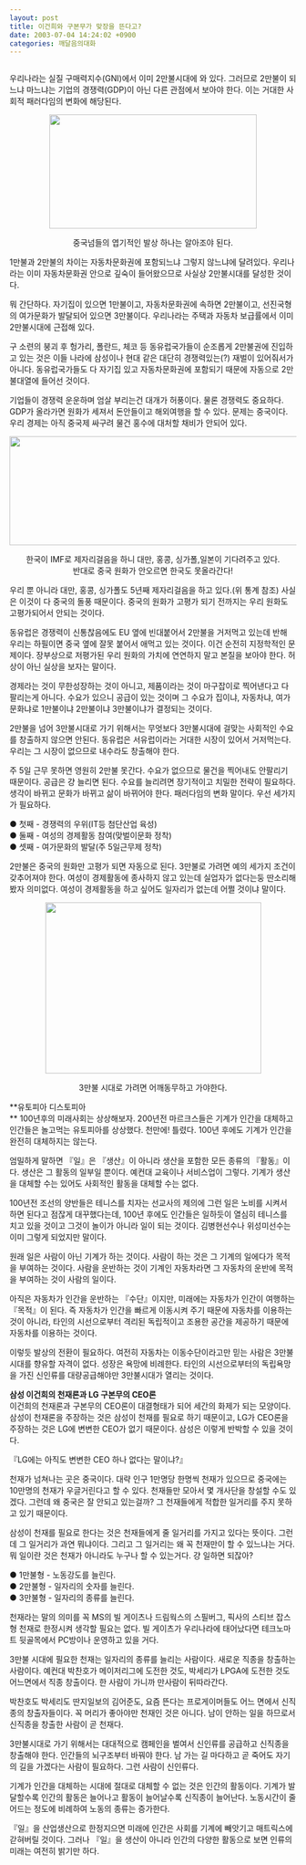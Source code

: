 ```yaml
---
layout: post
title: 이건희와 구본무가 맞장을 뜬다고?
date: 2003-07-04 14:24:02 +0900
categories: 깨달음의대화
---
```

<img src="./assets/attach/images/198/276/001/1057296242.jpg" border="0" alt="" />  
  


우리나라는 실질 구매력지수(GNI)에서 이미 2만불시대에 와 있다. 그러므로 2만불이 되느냐 마느냐는 기업의 경쟁력(GDP)이 아닌 다른 관점에서 보아야 한다. 이는 거대한 사회적 패러다임의 변화에 해당된다. 

<p align="center">
  <img src="http://drkimz.com/technote/board/private/upimg/1057295255.jpg" width="364" height="200" border="0" />
</p>

<p align="center">
  중국넘들의 엽기적인 발상 하나는 알아조야 된다.
</p>

1만불과 2만불의 차이는 자동차문화권에 포함되느냐 그렇지 않느냐에 달려있다. 우리나라는 이미 자동차문화권 안으로 깊숙이 들어왔으므로 사실상 2만불시대를 달성한 것이다. 

뭐 간단하다. 자기집이 있으면 1만불이고, 자동차문화권에 속하면 2만불이고, 선진국형의 여가문화가 발달되어 있으면 3만불이다. 우리나라는 주택과 자동차 보급률에서 이미 2만불시대에 근접해 있다. 

구 소련의 붕괴 후 헝가리, 폴란드, 체코 등 동유럽국가들이 순조롭게 2만불권에 진입하고 있는 것은 이들 나라에 삼성이나 현대 같은 대단히 경쟁력있는(?) 재벌이 있어줘서가 아니다. 동유럽국가들도 다 자기집 있고 자동차문화권에 포함되기 때문에 자동으로 2만불대열에 들어선 것이다. 

기업들이 경쟁력 운운하며 엄살 부리는건 대개가 허풍이다. 물론 경쟁력도 중요하다. GDP가 올라가면 원화가 세져서 돈안들이고 해외여행을 할 수 있다. 문제는 중국이다. 우리 경제는 아직 중국제 싸구려 물건 홍수에 대처할 채비가 안되어 있다. 

<p align="center">
  <img src="http://drkimz.com/technote/board/private/upimg/1057291845.jpg" width="616" height="191" border="0" />
</p>

<p align="center">
  한국이 IMF로 제자리걸음을 하니 대만, 홍콩, 싱가폴,일본이 기다려주고 있다. <br />반대로 중국 원화가 안오르면 한국도 못올라간다!
</p>

우리 뿐 아니라 대만, 홍콩, 싱가폴도 5년째 제자리걸음을 하고 있다.(위 통계 참조) 사실은 이것이 다 중국의 돌풍 때문이다. 중국의 원화가 고평가 되기 전까지는 우리 원화도 고평가되어서 안되는 것이다. 

동유럽은 경쟁력이 신통찮음에도 EU 옆에 빈대붙어서 2만불을 거저먹고 있는데 반해 우리는 하필이면 중국 옆에 잘못 붙어서 애먹고 있는 것이다. 이건 순전히 지정학적인 문제이다. 장부상으로 저평가된 우리 원화의 가치에 연연하지 말고 본질을 보아야 한다. 허상이 아닌 실상을 보자는 말이다. 

경제라는 것이 무한성장하는 것이 아니고, 제품이라는 것이 마구잡이로 찍어낸다고 다 팔리는게 아니다. 수요가 있으니 공급이 있는 것이며 그 수요가 집이냐, 자동차냐, 여가문화냐로 1만불이냐 2만불이냐 3만불이냐가 결정되는 것이다. 

2만불을 넘어 3만불시대로 가기 위해서는 무엇보다 3만불시대에 걸맞는 사회적인 수요를 창출하지 않으면 안된다. 동유럽은 서유럽이라는 거대한 시장이 있어서 거저먹는다. 우리는 그 시장이 없으므로 내수라도 창출해야 한다. 

주 5일 근무 못하면 영원히 2만불 못간다. 수요가 없으므로 물건을 찍어내도 안팔리기 때문이다. 공급은 걍 늘리면 된다. 수요를 늘리려면 장기적이고 치밀한 전략이 필요하다. 생각이 바뀌고 문화가 바뀌고 삶이 바뀌어야 한다. 패러다임의 변화 말이다. 우선 세가지가 필요하다. 

● 첫째 - 경쟁력의 우위(IT등 첨단산업 육성)  
● 둘째 - 여성의 경제활동 참여(맞벌이문화 정착)  
● 셋째 - 여가문화의 발달(주 5일근무제 정착)

2만불은 중국의 원화만 고평가 되면 자동으로 된다. 3만불로 가려면 예의 세가지 조건이 갖추어져야 한다. 여성이 경제활동에 종사하지 않고 있는데 실업자가 없다는둥 딴소리해봤자 의미없다. 여성이 경제활동을 하고 싶어도 일자리가 없는데 어쩔 것이냐 말이다. 

<p align="center">
  <img src="http://drkimz.com/technote/board/private/upimg/1057295645.jpg" width="379" height="300" border="0" />
</p>

<p align="center">
  3만불 시대로 가려면 어깨동무하고 가야한다.
</p>

**유토피아 디스토피아  
** 100년후의 미래사회는 상상해보자. 200년전 마르크스들은 기계가 인간을 대체하고 인간들은 놀고먹는 유토피아를 상상했다. 천만에! 틀렸다. 100년 후에도 기계가 인간을 완전히 대체하지는 않는다. 

엄밀하게 말하면 『일』은 『생산』이 아니라 생산을 포함한 모든 종류의 『활동』이다. 생산은 그 활동의 일부일 뿐이다. 예컨대 교육이나 서비스업이 그렇다. 기계가 생산을 대체할 수는 있어도 사회적인 활동을 대체할 수는 없다. 

100년전 조선의 양반들은 테니스를 치자는 선교사의 제의에 그런 일은 노비를 시켜서 하면 된다고 점잖게 대꾸했다는데, 100년 후에도 인간들은 일하듯이 열심히 테니스를 치고 있을 것이고 그것이 놀이가 아니라 일이 되는 것이다. 김병현선수나 위성미선수는 이미 그렇게 되었지만 말이다. 

원래 일은 사람이 아닌 기계가 하는 것이다. 사람이 하는 것은 그 기계의 일에다가 목적을 부여하는 것이다. 사람을 운반하는 것이 기계인 자동차라면 그 자동차의 운반에 목적을 부여하는 것이 사람의 일이다. 

아직은 자동차가 인간을 운반하는 『수단』이지만, 미래에는 자동차가 인간이 여행하는 『목적』이 된다. 즉 자동차가 인간을 빠르게 이동시켜 주기 때문에 자동차를 이용하는 것이 아니라, 타인의 시선으로부터 격리된 독립적이고 조용한 공간을 제공하기 때문에 자동차를 이용하는 것이다. 

이렇듯 발상의 전환이 필요하다. 여전히 자동차는 이동수단이라고만 믿는 사람은 3만불시대를 향유할 자격이 없다. 성장은 욕망에 비례한다. 타인의 시선으로부터의 독립욕망을 가진 신인류를 대량공급해야만 3만불시대가 열리는 것이다. 

**삼성 이건희의 천재론과 LG 구본무의 CEO론**  
이건희의 천재론과 구본무의 CEO론이 대결형태가 되어 세간의 화제가 되는 모양이다. 삼성이 천재론을 주장하는 것은 삼성이 천재를 필요로 하기 때문이고, LG가 CEO론을 주장하는 것은 LG에 변변한 CEO가 없기 때문이다. 삼성은 이렇게 반박할 수 있을 것이다. 

『LG에는 아직도 변변한 CEO 하나 없다는 말이냐?』

천재가 넘쳐나는 곳은 중국이다. 대략 인구 1만명당 한명씩 천재가 있으므로 중국에는 10만명의 천재가 우글거린다고 할 수 있다. 천재들만 모아서 몇 개사단을 창설할 수도 있겠다. 그런데 왜 중국은 잘 안되고 있는걸까? 그 천재들에게 적합한 일거리를 주지 못하고 있기 때문이다. 

삼성이 천재를 필요로 한다는 것은 천재들에게 줄 일거리를 가지고 있다는 뜻이다. 그런데 그 일거리가 과연 뭐냐이다. 그리고 그 일거리는 왜 꼭 천재만이 할 수 있느냐는 거다. 뭐 일이란 것은 천재가 아니라도 누구나 할 수 있는거다. 걍 일하면 되잖아?

● 1만불형 - 노동강도를 늘린다.  
● 2만불형 - 일자리의 숫자를 늘린다.  
● 3만불형 - 일자리의 종류를 늘린다. 

천재라는 말의 의미를 꼭 MS의 빌 게이츠나 드림웍스의 스필버그, 픽사의 스티브 잡스형 천재로 한정시켜 생각할 필요는 없다. 빌 게이츠가 우리나라에 태어났다면 테크노마트 뒷골목에서 PC방이나 운영하고 있을 거다. 

3만불 시대에 필요한 천재는 일자리의 종류를 늘리는 사람이다. 새로운 직종을 창출하는 사람이다. 예컨대 박찬호가 메이저리그에 도전한 것도, 박세리가 LPGA에 도전한 것도 어느면에서 직종 창출이다. 한 사람이 가니까 만사람이 뒤따라간다.

박찬호도 박세리도 딴지일보의 김어준도, 요즘 뜬다는 프로게이머들도 어느 면에서 신직종의 창출자들이다. 꼭 머리가 좋아야만 천재인 것은 아니다. 남이 안하는 일을 하므로서 신직종을 창출한 사람이 곧 천재다. 

3만불시대로 가기 위해서는 대대적으로 캠페인을 벌여서 신인류를 공급하고 신직종을 창출해야 한다. 인간들의 뇌구조부터 바꿔야 한다. 남 가는 길 마다하고 곧 죽어도 자기의 길을 가겠다는 사람이 필요하다. 그런 사람이 신인류다. 

기계가 인간을 대체하는 시대에 절대로 대체할 수 없는 것은 인간의 활동이다. 기계가 발달할수록 인간의 활동은 늘어나고 활동이 늘어날수록 신직종이 늘어난다. 노동시간이 줄어드는 정도에 비례하여 노동의 종류는 증가한다. 

『일』을 산업생산으로 한정지으면 미래에 인간은 사회를 기계에 빼앗기고 매트릭스에 갇혀버릴 것이다. 그러나 『일』을 생산이 아니라 인간의 다양한 활동으로 보면 인류의 미래는 여전히 밝기만 하다.
